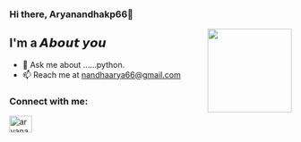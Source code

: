 




### Hi there, Aryanandhakp66👋

<img align='right' src='https://github.com/Rishit-dagli/Rishit-dagli/blob/master/images/octocat-anime.gif' width='150"'>

## I'm a 𝘼𝙗𝙤𝙪𝙩 𝙮𝙤𝙪

- 💬 Ask me about ......python.
- 📫 Reach me at nandhaarya66@gmail.com

### Connect with me:

<a href="https://instagram.com/aryanandhakp" target="blank"><img align="center" src="https://raw.githubusercontent.com/rahuldkjain/github-profile-readme-generator/master/src/images/icons/Social/instagram.svg" alt="aryanandhakp" height="30" width="40" /></a>












